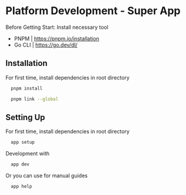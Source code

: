 
# Platform Development - Super App

Before Getting Start: Install necessary tool
- PNPM | https://pnpm.io/installation
- Go CLI | https://go.dev/dl/


## Installation

For first time, install dependencies in root directory

```bash
  pnpm install
```
```bash
  pnpm link --global
```


## Setting Up

For first time, install dependencies in root directory

```bash
  app setup
```
Development with
```bash
  app dev
```
Or you can use for manual guides
```bash
  app help
```
